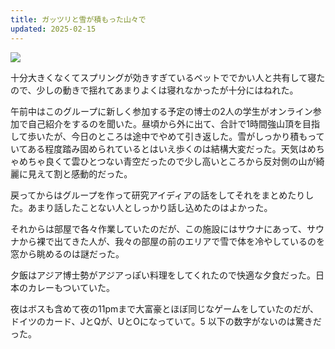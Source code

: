 ```yaml
---
title: ガッツリと雪が積もった山々で
updated: 2025-02-15
---
```

![](https://i.imgur.com/uMW0bMB.jpeg)

十分大きくなくてスプリングが効きすぎているベットででかい人と共有して寝たので、少しの動きで揺れてあまりよくは寝れなかったが十分にはねれた。

午前中はこのグループに新しく参加する予定の博士の2人の学生がオンライン参加で自己紹介をするのを聞いた。昼頃から外に出て、合計で1時間強山頂を目指して歩いたが、今日のところは途中でやめて引き返した。雪がしっかり積もっていてある程度踏み固められているとはいえ歩くのは結構大変だった。天気はめちゃめちゃ良くて雲ひとつない青空だったので少し高いところから反対側の山が綺麗に見えて割と感動的だった。

戻ってからはグループを作って研究アイディアの話をしてそれをまとめたりした。あまり話したことない人としっかり話し込めたのはよかった。

それからは部屋で各々作業していたのだが、この施設にはサウナにあって、サウナから裸で出てきた人が、我々の部屋の前のエリアで雪で体を冷やしているのを窓から眺めるのは謎だった。

夕飯はアジア博士勢がアジアっぽい料理をしてくれたので快適な夕食だった。日本のカレーもついていた。

夜はボスも含めて夜の11pmまで大富豪とほぼ同じなゲームをしていたのだが、ドイツのカード、JとQが、UとOになっていて。5 以下の数字がないのは驚きだった。